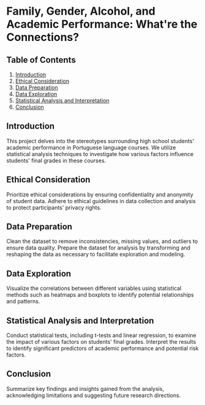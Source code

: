 # Family, Gender, Alcohol, and Academic Performance: What're the Connections?

## Table of Contents
1. [Introduction](#introduction)
2. [Ethical Consideration](#ethical-consideration)
3. [Data Preparation](#data-preparation)
4. [Data Exploration](#data-exploration)
5. [Statistical Analysis and Interpretation](#statistical-analysis-and-interpretation)
6. [Conclusion](#conclusion)

## Introduction
This project delves into the stereotypes surrounding high school students' academic performance in Portuguese language courses. We utilize statistical analysis techniques to investigate how various factors influence students' final grades in these courses.

## Ethical Consideration
Prioritize ethical considerations by ensuring confidentiality and anonymity of student data. Adhere to ethical guidelines in data collection and analysis to protect participants' privacy rights.

## Data Preparation
Clean the dataset to remove inconsistencies, missing values, and outliers to ensure data quality. Prepare the dataset for analysis by transforming and reshaping the data as necessary to facilitate exploration and modeling.

## Data Exploration
Visualize the correlations between different variables using statistical methods such as heatmaps and boxplots to identify potential relationships and patterns.

## Statistical Analysis and Interpretation
Conduct statistical tests, including t-tests and linear regression, to examine the impact of various factors on students' final grades. Interpret the results to identify significant predictors of academic performance and potential risk factors.

## Conclusion
Summarize key findings and insights gained from the analysis, acknowledging limitations and suggesting future research directions.
